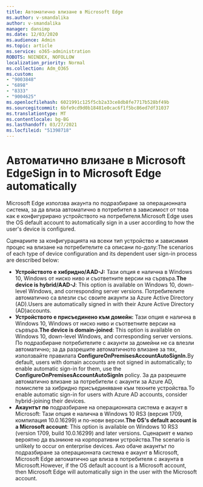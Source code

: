 ```yaml
---
title: Автоматично влизане в Microsoft Edge
ms.author: v-smandalika
author: v-smandalika
manager: dansimp
ms.date: 12/03/2020
ms.audience: Admin
ms.topic: article
ms.service: o365-administration
ROBOTS: NOINDEX, NOFOLLOW
localization_priority: Normal
ms.collection: Adm_O365
ms.custom:
- "9003848"
- "6898"
- "8333"
- "9004625"
ms.openlocfilehash: 6021991c125f5cb2a33ce8db8fe7717b528bf49b
ms.sourcegitcommit: 6bfe9cd9d0b18481e0cac6f1f5bc86ed7df31037
ms.translationtype: MT
ms.contentlocale: bg-BG
ms.lasthandoff: 03/27/2021
ms.locfileid: "51398718"
---
```

# <a name="sign-in-to-microsoft-edge-automatically"></a><span data-ttu-id="ecc61-102">Автоматично влизане в Microsoft Edge</span><span class="sxs-lookup"><span data-stu-id="ecc61-102">Sign in to Microsoft Edge automatically</span></span>

<span data-ttu-id="ecc61-103">Microsoft Edge използва акаунта по подразбиране за операционната система, за да влиза автоматично в потребител в зависимост от това как е конфигурирано устройството на потребителя.</span><span class="sxs-lookup"><span data-stu-id="ecc61-103">Microsoft Edge uses the OS default account to automatically sign in a user according to how the user's device is configured.</span></span> 

<span data-ttu-id="ecc61-104">Сценариите за конфигурацията на всеки тип устройство и зависимия процес на влизане на потребителите са описани по-долу:</span><span class="sxs-lookup"><span data-stu-id="ecc61-104">The scenarios of each type of device configuration and its dependent user sign-in process are described below:</span></span>

- <span data-ttu-id="ecc61-105">**Устройството е хибридно/AAD-J:** Тази опция е налична в Windows 10, Windows от ниско ниво и съответните версии на сървъра.</span><span class="sxs-lookup"><span data-stu-id="ecc61-105">**The device is hybrid/AAD-J**: This option is available on Windows 10, down-level Windows, and corresponding server versions.</span></span> <span data-ttu-id="ecc61-106">Потребителите автоматично са влезли със своите акаунти за Azure Active Directory (AD).</span><span class="sxs-lookup"><span data-stu-id="ecc61-106">Users are automatically signed in with their Azure Active Directory (AD)accounts.</span></span>
- <span data-ttu-id="ecc61-107">**Устройството е присъединено към домейн:** Тази опция е налична в Windows 10, Windows от ниско ниво и съответните версии на сървъра.</span><span class="sxs-lookup"><span data-stu-id="ecc61-107">**The device is domain-joined**: This option is available on Windows 10, down-level Windows, and corresponding server versions.</span></span> <span data-ttu-id="ecc61-108">По подразбиране потребителите с акаунти за домейни не са влезли автоматично; за да разрешите автоматичното влизане за тях, използвайте правилата **ConfigureOnPremisesAccountAutoSignIn.**</span><span class="sxs-lookup"><span data-stu-id="ecc61-108">By default, users with domain accounts are not signed in automatically; to enable automatic sign-in for them, use the **ConfigureOnPremisesAccountAutoSignIn** policy.</span></span> <span data-ttu-id="ecc61-109">За да разрешите автоматично влизане за потребители с акаунти за Azure AD, помислете за хибридно присъединяване към техните устройства.</span><span class="sxs-lookup"><span data-stu-id="ecc61-109">To enable automatic sign-in for users with Azure AD accounts, consider hybrid-joining their devices.</span></span>
- <span data-ttu-id="ecc61-110">**Акаунтът по** подразбиране на операционната система е акаунт в Microsoft: Тази опция е налична в Windows 10 RS3 (версия 1709, компилация 10.0.16299) и по-нови версии.</span><span class="sxs-lookup"><span data-stu-id="ecc61-110">**The OS's default account is a Microsoft account**: This option is available on Windows 10 RS3 (version 1709, build 10.0.16299) and later versions.</span></span> <span data-ttu-id="ecc61-111">Сценарият е малко вероятно да възникне на корпоративни устройства.</span><span class="sxs-lookup"><span data-stu-id="ecc61-111">The scenario is unlikely to occur on enterprise devices.</span></span> <span data-ttu-id="ecc61-112">Ако обаче акаунтът по подразбиране за операционната система е акаунт в Microsoft, Microsoft Edge автоматично ще влиза в потребителя с акаунта в Microsoft.</span><span class="sxs-lookup"><span data-stu-id="ecc61-112">However, if the OS default account is a Microsoft account, then Microsoft Edge will automatically sign in the user with the Microsoft account.</span></span>
 
 
